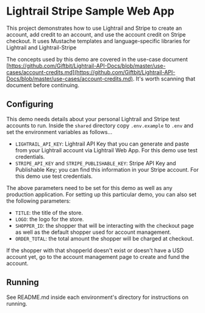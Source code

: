 # Lightrail Stripe Sample Web App

This project demonstrates how to use Lightrail and Stripe to create an account, add credit to an account, and use the account credit on Stripe checkout.  It uses Mustache templates and language-specific libraries for Lightrail and Lightrail-Stripe

The concepts used by this demo are covered in the use-case document [https://github.com/Giftbit/Lightrail-API-Docs/blob/master/use-cases/account-credits.md](https://github.com/Giftbit/Lightrail-API-Docs/blob/master/use-cases/account-credits.md).  It's worth scanning that document before continuing.

## Configuring

This demo needs details about your personal Lightrail and Stripe test accounts to run.  Inside the `shared` directory copy `.env.example` to `.env` and set the environment variables as follows...

- `LIGHTRAIL_API_KEY`: Lightrail API Key that you can generate and paste from your Lightrail account via Lightrail Web App. For this demo use test credentials.
- `STRIPE_API_KEY` and `STRIPE_PUBLISHABLE_KEY`: Stripe API Key and Publishable Key; you can find this information in your Stripe account. For this demo use test credentials.

The above parameters need to be set for this demo as well as any production application. For setting up this particular demo, you can also set the following parameters:

- `TITLE`: the title of the store.
- `LOGO`: the logo for the store.
- `SHOPPER_ID`: the shopper that will be interacting with the checkout page as well as the default shopper used for account management.
- `ORDER_TOTAL`: the total amount the shopper will be charged at checkout.

If the shopper with that shopperId doesn't exist or doesn't have a USD account yet, go to the account management page to create and fund the account.

## Running

See README.md inside each environment's directory for instructions on running.
